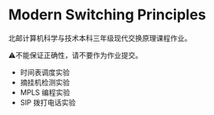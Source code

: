 # Modern Switching Principles

北邮计算机科学与技术本科三年级现代交换原理课程作业。

:warning:不能保证正确性，请不要作为作业提交。

- 时间表调度实验
- 摘挂机检测实验
- MPLS 编程实验
- SIP 拨打电话实验

